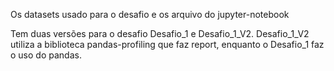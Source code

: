 Os datasets usado para o desafio e os arquivo do jupyter-notebook

Tem duas versões para o desafio Desafio_1 e Desafio_1_V2.
Desafio_1_V2 utiliza a biblioteca pandas-profiling que faz report,
enquanto o Desafio_1 faz o uso do pandas.
